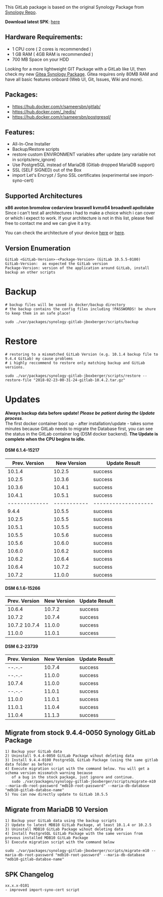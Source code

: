 This GitLab package is based on the original Synology Package from [Synology Repo](https://www.synology.com/de-de/dsm/packages/Docker-GitLab).

**Download latest SPK**: [here](https://github.com/jboxberger/synology-gitlab-jboxberger/releases)  

## Hardware Requirements:
- 1 CPU core ( 2 cores is recommended )
- 1 GB RAM ( 4GB RAM is recommended )
- 700 MB Space on your HDD

Looking for a more lightweight GIT Package with a GitLab like UI, then check my new [Gitea Synology Package](https://github.com/jboxberger/synology-gitea-jboxberger). Gitea requires only 80MB RAM and have all basic features onboard (Web UI, Git, Issues, Wiki and more).
 
## Packages:
- https://hub.docker.com/r/sameersbn/gitlab/
- https://hub.docker.com/_/redis/
- https://hub.docker.com/r/sameersbn/postgresql/

## Features: 
- All-In-One Installer
- Backup/Restore scripts
- restore custom ENVIRONMENT variables after update (any variable not in scripts/env_ignore)
- Use PostgreSQL instead of MariaDB (Gitlab dropped MariaDB support)
- SSL (SELF SIGNED) out of the Box
- import Let's Encrypt / Syno SSL certificates (experimental see import-syno-cert)
 
## Supported Architectures
**x86 avoton bromolow cedarview braswell kvmx64 broadwell apollolake**  
Since i can't test all architectures i had to make a choice which i can cover or which i expect to work. If your architecture is not in this list, please feel free to contact me and we can give it a try.  

You can check the architecture of your device [here](https://github.com/SynoCommunity/spksrc/wiki/Architecture-per-Synology-model) 
or [here](https://www.synology.com/en-us/knowledgebase/DSM/tutorial/General/What_kind_of_CPU_does_my_NAS_have).

## Version Enumeration
```
GitLab <GitLab-Version>-<Package-Version> (GitLab 10.5.5-0100)
GitLab-Version:  as expected the GitLab version
Package-Version: version of the application around GitLab, install backup an other scripts
```

# Backup
```
# backup files will be saved in docker/backup directory
# the backup contains the config files including !PASSWORDS! be shure to keep them in an safe place!

sudo ./var/packages/synology-gitlab-jboxberger/scripts/backup	
```
# Restore
```
# restoring to a mismatched GitLab Version (e.g. 10.1.4 backup file to 9.4.4 GitLab) my cause problems
# i highly reccommend to restore only matching backup and GitLab versions.
  
sudo ./var/packages/synology-gitlab-jboxberger/scripts/restore --restore-file "2018-02-23-00-31-24-gitlab-10.4.2.tar.gz"
```
# Updates
**Always backup data before update! _Please be patient during the Update process_**.   
The first docker container boot up - after installation/update - takes some minutes because GitLab needs to migrate the Database first, you can see the status in the GitLab container log (DSM docker backend). **The Update is complete when the CPU begins to idle.**    

#### DSM 6.1.4-15217 
| Prev. Version | New Version | Update Result       |
|---------------|-------------|---------------------|
| 10.1.4        | 10.2.5      | success             |
| 10.2.5        | 10.3.6      | success             |
| 10.3.6        | 10.4.1      | success             |
| 10.4.1        | 10.5.1      | success             |
| ------------- | ----------- | ------------------- |
|  9.4.4        | 10.5.5      | success             |
| 10.2.5        | 10.5.5      | success             |
| 10.5.1        | 10.5.5      | success             |
| 10.5.5        | 10.5.6      | success             |
| 10.5.6        | 10.6.0      | success             |
| 10.6.0        | 10.6.2      | success             |
| 10.6.2        | 10.6.4      | success             |
| 10.6.4        | 10.7.2      | success             |
| 10.7.2        | 11.0.0      | success             |

#### DSM 6.1.6-15266
| Prev. Version | New Version | Update Result       |
|---------------|-------------|---------------------|
| 10.6.4        | 10.7.2      | success             |
| 10.7.2        | 10.7.4      | success             |
| 10.7.2 10.7.4 | 11.0.0      | success             |
| 11.0.0        | 11.0.1      | success             |

#### DSM 6.2-23739
| Prev. Version | New Version | Update Result       |
|---------------|-------------|---------------------|
| --.-.-        | 10.7.4      | success             |
| --.-.-        | 11.0.0      | success             |
| 10.7.4        | 11.0.0      | success             |
| --.-.-        | 11.0.1      | success             |
| 11.0.0        | 11.0.1      | success             |
| 11.0.1        | 11.0.4      | success             |
| 11.0.4        | 11.1.3      | success             |

## Migrate from stock 9.4.4-0050 Synology GitLab Package 
```
1) Backup your GitLab data 
2) Uninstall 9.4.4-0050 GitLab Package wihout deleting data
3) Install 9.4.4-0100 PostgreSQL GitLab Package (using the same gitlab data folder as before)
4) Execute migration script with the command below. You will get a schema version missmatch warning because
   of a bug in the stock package, just ignore and continue.
   sudo ./var/packages/synology-gitlab-jboxberger/scripts/migrate-m10 --maria-db-root-password "mdb10-root-password" --maria-db-database "mdb10-gitlab-databse-name"
5) You can now directly update to GitLab 10.5.5
```

## Migrate from MariaDB 10 Version
```
1) Backup your GitLab data using the backup scripts 
2) Update to latest MDB10 GitLab Package, at least 10.1.4 or 10.2.5
3) Uninstall MDB10 GitLab Package wihout deleting data
4) Install PostgreSQL GitLab Package with the same version from prevous installed MDB10 GitLab Package
5) Execute migration script with the command below  
 
sudo ./var/packages/synology-gitlab-jboxberger/scripts/migrate-m10 --maria-db-root-password "mdb10-root-password" --maria-db-database "mdb10-gitlab-databse-name"
```

## SPK Changelog
```
xx.x.x-0101
- improved import-syno-cert script
```
